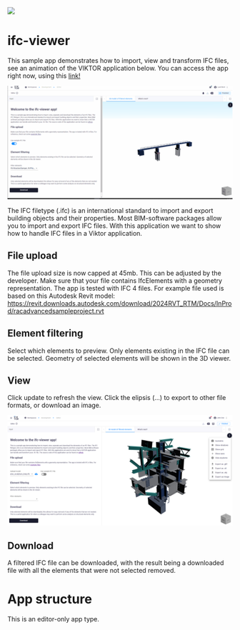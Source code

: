 ![](https://img.shields.io/badge/SDK-v14.0.0-blue) <Please check version is the same as specified in requirements.txt>

# ifc-viewer
This sample app demonstrates how to import, view and transform IFC files, see an animation of the VIKTOR application below.
You can access the app right now, using this [link!](https://demo.viktor.ai/public/ifc-viewer)

![](Animation.gif)

The IFC filetype (.ifc) is an international standard to import and export building objects and their properties. 
Most BIM-software packages allow you to import and export IFC files. With this application we want to show how to handle IFC files in a Viktor application.

## File upload
The file upload size is now capped at 45mb. This can be adjusted by the developer. Make sure that your file contains 
IfcElements with a geometry representation. The app is tested with IFC 4 files. For example file used is based on this Autodesk Revit model:
https://revit.downloads.autodesk.com/download/2024RVT_RTM/Docs/InProd/racadvancedsampleproject.rvt

## Element filtering
Select which elements to preview. Only elements existing in the IFC file can be selected. Geometry of selected elements 
will be shown in the 3D viewer. 

## View
Click update to refresh the view. Click the elipsis (...) to export to other file formats, or download an image.

![ifc-viewer-sculpture](./resources/cover_image.png)

## Download
A filtered IFC file can be downloaded, with the result being a downloaded file with all the elements that were not 
selected removed.

# App structure 
This is an editor-only app type.

